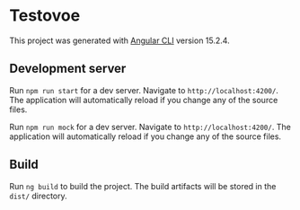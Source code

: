 # Testovoe

This project was generated with [Angular CLI](https://github.com/angular/angular-cli) version 15.2.4.

## Development server

Run `npm run start` for a dev server. Navigate to `http://localhost:4200/`. The application will automatically reload if you change any of the source files.

Run `npm run mock` for a dev server. Navigate to `http://localhost:4200/`. The application will automatically reload if you change any of the source files.

## Build

Run `ng build` to build the project. The build artifacts will be stored in the `dist/` directory.

